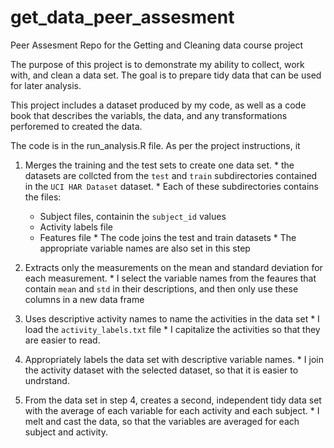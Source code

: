 # get_data_peer_assesment
Peer Assesment Repo for the Getting and Cleaning data course project

The purpose of this project is to demonstrate my ability to collect, work with, and clean a data set. The goal is to prepare tidy data that can be used for later analysis. 

This project includes a dataset produced by my code, as well as a code book that describes the variabls, the data, and any transformations perforemed to created the data. 

The code is in the run_analysis.R file. As per the project instructions, it 
  1. Merges the training and the test sets to create one data set.
    * the datasets are collcted from the `test` and `train` subdirectories contained in the `UCI HAR Dataset` dataset.
    * Each of these subdirectories contains the files:
      * Subject files, containin the `subject_id` values
      * Activity labels file
      * Features file
    * The code joins the test and train datasets
    * The appropriate variable names are also set in this step
    
  2. Extracts only the measurements on the mean and standard deviation for each measurement. 
    * I select the variable names from the feaures that contain `mean` and `std` in their descriptions, and then only use these columns in a new data frame
  3. Uses descriptive activity names to name the activities in the data set
    * I load the `activity_labels.txt` file 
    * I capitalize the activities so that they are easier to read.
  4. Appropriately labels the data set with descriptive variable names. 
    * I join the activity dataset with the selected dataset, so that it is easier to undrstand.
  5. From the data set in step 4, creates a second, independent tidy data set with the average of each variable for each activity and each subject.
    * I melt and cast the data, so that the variables are averaged for each subject and activity.

